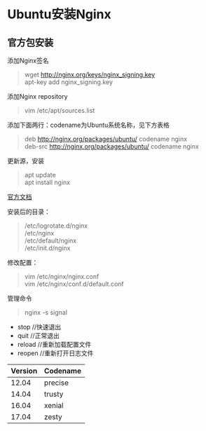 # Ubuntu安装Nginx

## 官方包安装
添加Nginx签名
> wget <a href="http://nginx.org/keys/nginx_signing.key">http://nginx.org/keys/nginx_signing.key</a>  
apt-key add nginx_signing.key

添加Nginx repository
> vim /etc/apt/sources.list

添加下面两行：codename为Ubuntu系统名称，见下方表格
> deb <a href="http://nginx.org/packages/ubuntu/">http://nginx.org/packages/ubuntu/</a> codename nginx  
deb-src <a href="http://nginx.org/packages/ubuntu/">http://nginx.org/packages/ubuntu/</a> codename nginx

更新源，安装
> apt update  
apt install nginx

[官方文档](http://nginx.org/en/docs)

安装后的目录：
> /etc/logrotate.d/nginx  
/etc/nginx  
/etc/default/nginx  
/etc/init.d/nginx

修改配置：
> vim /etc/nginx/nginx.conf  
vim /etc/nginx/conf.d/default.conf

管理命令
> nginx -s signal

- stop //快速退出
- quit //正常退出
- reload //重新加载配置文件
- reopen //重新打开日志文件

| Version | Codename |
| --- | --- |
| 12.04 | precise |
| 14.04 | trusty |
| 16.04 | xenial |
| 17.04 | zesty |
